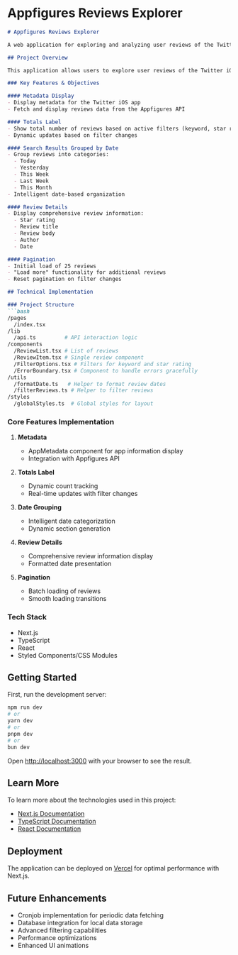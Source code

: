 # Appfigures Reviews Explorer

````markdown:README.md
# Appfigures Reviews Explorer

A web application for exploring and analyzing user reviews of the Twitter iOS app, built with Next.js, TypeScript, and React.

## Project Overview

This application allows users to explore user reviews of the Twitter iOS app with features for filtering, grouping, and detailed review analysis.

### Key Features & Objectives

#### Metadata Display
- Display metadata for the Twitter iOS app
- Fetch and display reviews data from the Appfigures API

#### Totals Label
- Show total number of reviews based on active filters (keyword, star rating)
- Dynamic updates based on filter changes

#### Search Results Grouped by Date
- Group reviews into categories:
  - Today
  - Yesterday
  - This Week
  - Last Week
  - This Month
- Intelligent date-based organization

#### Review Details
- Display comprehensive review information:
  - Star rating
  - Review title
  - Review body
  - Author
  - Date

#### Pagination
- Initial load of 25 reviews
- "Load more" functionality for additional reviews
- Reset pagination on filter changes

## Technical Implementation

### Project Structure
```bash
/pages
  /index.tsx
/lib
  /api.ts         # API interaction logic
/components
  /ReviewList.tsx # List of reviews
  /ReviewItem.tsx # Single review component
  /FilterOptions.tsx # Filters for keyword and star rating
  /ErrorBoundary.tsx # Component to handle errors gracefully
/utils
  /formatDate.ts   # Helper to format review dates
  /filterReviews.ts # Helper to filter reviews
/styles
  /globalStyles.ts  # Global styles for layout
````

### Core Features Implementation

1. **Metadata**

   - AppMetadata component for app information display
   - Integration with Appfigures API

2. **Totals Label**

   - Dynamic count tracking
   - Real-time updates with filter changes

3. **Date Grouping**

   - Intelligent date categorization
   - Dynamic section generation

4. **Review Details**

   - Comprehensive review information display
   - Formatted date presentation

5. **Pagination**
   - Batch loading of reviews
   - Smooth loading transitions

### Tech Stack

- Next.js
- TypeScript
- React
- Styled Components/CSS Modules

## Getting Started

First, run the development server:

```bash
npm run dev
# or
yarn dev
# or
pnpm dev
# or
bun dev
```

Open [http://localhost:3000](http://localhost:3000) with your browser to see the result.

## Learn More

To learn more about the technologies used in this project:

- [Next.js Documentation](https://nextjs.org/docs)
- [TypeScript Documentation](https://www.typescriptlang.org/docs/)
- [React Documentation](https://reactjs.org/docs/getting-started.html)

## Deployment

The application can be deployed on [Vercel](https://vercel.com/) for optimal performance with Next.js.

## Future Enhancements

- Cronjob implementation for periodic data fetching
- Database integration for local data storage
- Advanced filtering capabilities
- Performance optimizations
- Enhanced UI animations

```

```

